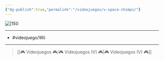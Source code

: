 ```yaml
---
{"dg-publish":true,"permalink":"/videojuegos/v-space-chimps/"}
---
```



![|150](https://images.igdb.com/igdb/image/upload/t_cover_big/co5ji8.jpg)

---

- #videojuego/Wii

---

> [[🎮 Videojuegos 🎮/🎮 Videojuegos (V) 🎮\|🎮 Videojuegos (V) 🎮]]